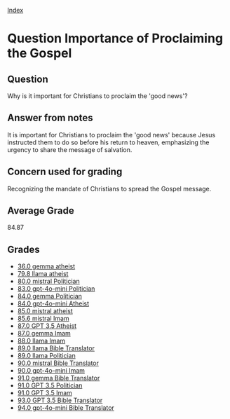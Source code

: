 
[Index](../../index.md)
# Question Importance of Proclaiming the Gospel
## Question
Why is it important for Christians to proclaim the 'good news'?

## Answer from notes
It is important for Christians to proclaim the 'good news' because Jesus instructed them to do so before his return to heaven, emphasizing the urgency to share the message of salvation.

## Concern used for grading
Recognizing the mandate of Christians to spread the Gospel message.

## Average Grade
84.87

## Grades
 * [36.0 gemma atheist](../answers/gemma_atheist/Importance_of_Proclaiming_the_Gospel.md)
 * [79.8 llama atheist](../answers/llama_atheist/Importance_of_Proclaiming_the_Gospel.md)
 * [80.0 mistral Politician](../answers/mistral_Politician/Importance_of_Proclaiming_the_Gospel.md)
 * [83.0 gpt-4o-mini Politician](../answers/gpt-4o-mini_Politician/Importance_of_Proclaiming_the_Gospel.md)
 * [84.0 gemma Politician](../answers/gemma_Politician/Importance_of_Proclaiming_the_Gospel.md)
 * [84.0 gpt-4o-mini Atheist](../answers/gpt-4o-mini_Atheist/Importance_of_Proclaiming_the_Gospel.md)
 * [85.0 mistral atheist](../answers/mistral_atheist/Importance_of_Proclaiming_the_Gospel.md)
 * [85.6 mistral Imam](../answers/mistral_Imam/Importance_of_Proclaiming_the_Gospel.md)
 * [87.0 GPT 3.5 Atheist](../answers/GPT_3.5_Atheist/Importance_of_Proclaiming_the_Gospel.md)
 * [87.0 gemma Imam](../answers/gemma_Imam/Importance_of_Proclaiming_the_Gospel.md)
 * [88.0 llama Imam](../answers/llama_Imam/Importance_of_Proclaiming_the_Gospel.md)
 * [89.0 llama Bible Translator](../answers/llama_Bible_Translator/Importance_of_Proclaiming_the_Gospel.md)
 * [89.0 llama Politician](../answers/llama_Politician/Importance_of_Proclaiming_the_Gospel.md)
 * [90.0 mistral Bible Translator](../answers/mistral_Bible_Translator/Importance_of_Proclaiming_the_Gospel.md)
 * [90.0 gpt-4o-mini Imam](../answers/gpt-4o-mini_Imam/Importance_of_Proclaiming_the_Gospel.md)
 * [91.0 gemma Bible Translator](../answers/gemma_Bible_Translator/Importance_of_Proclaiming_the_Gospel.md)
 * [91.0 GPT 3.5 Politician](../answers/GPT_3.5_Politician/Importance_of_Proclaiming_the_Gospel.md)
 * [91.0 GPT 3.5 Imam](../answers/GPT_3.5_Imam/Importance_of_Proclaiming_the_Gospel.md)
 * [93.0 GPT 3.5 Bible Translator](../answers/GPT_3.5_Bible_Translator/Importance_of_Proclaiming_the_Gospel.md)
 * [94.0 gpt-4o-mini Bible Translator](../answers/gpt-4o-mini_Bible_Translator/Importance_of_Proclaiming_the_Gospel.md)
